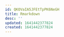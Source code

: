 ```yaml
---
id: QKOVaIA5JFEtTpPK6NeGH
title: Rmarkdown
desc: ''
updated: 1641442377824
created: 1641442377824
---
```



